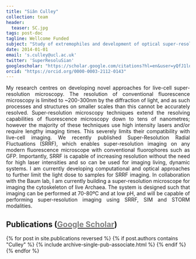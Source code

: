 ```yaml
---
title: "Siân Culley"
collection: team
header:
  teaser: SC.jpg
tags: post-doc
tagline: Wellcome Funded
subject: "Study of extremophiles and development of optical super-resolution microscopy"
date: 2014-01-01
email: 's.culley@ucl.ac.uk'
twitter: 'SuperResoluSian'
googlescholar: "https://scholar.google.com/citations?hl=en&user=yQfJ1loAAAAJ"
orcid: "https://orcid.org/0000-0003-2112-0143"
---
```


<!-- {::options parse_block_html="true" /} -->

<p align= "justify">
My research centres on developing novel approaches for live-cell super-resolution microscopy. The resolution of conventional fluorescence microscopy is limited to ~200-300nm by the diffraction of light, and as such processes and structures on smaller scales than this cannot be accurately resolved. Super-resolution microscopy techniques extend the resolving capabilities of fluorescence microscopy down to tens of nanometres; however the majority of these techniques use high intensity lasers and/or require lengthy imaging times. This severely limits their compatibility with live-cell imaging. We recently published Super-Resolution Radial Fluctuations (SRRF), which enables super-resolution imaging on any modern fluorescence microscope with conventional fluorophores such as GFP. Importantly, SRRF is capable of increasing resolution without the need for high laser intensities and so can be used for imaging living, dynamic systems. I am currently developing computational and optical approaches to further limit the light dose to samples for SRRF imaging. In collaboration with the Baum lab, I am currently building a super-resolution microscope for imaging the cytoskeleton of live Archaea. The system is designed such that imaging can be performed at 70-80ºC and at low pH, and will be capable of performing super-resolution imaging using SRRF, SIM and STORM modalities.

<p align= "justify">
<h2> Publications (<a href="https://scholar.google.com/citations?hl=en&user=yQfJ1loAAAAJ"><span style="color:gray">Google Scholar</span></a>)</h2>
{% for post in site.publications reversed %}
  {% if post.authors contains "Culley" %}
    {% include archive-single-pub-associate.html %}
  {% endif %}
{% endfor %}
